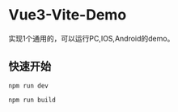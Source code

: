 # Vue3-Vite-Demo

实现1个通用的，可以运行PC,IOS,Android的demo。

## 快速开始

```shell
npm run dev

npm run build
```
